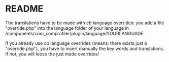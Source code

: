 # README
The translations have to be made with cb language overrides: you add a file "override.php" into the language folder of your 
language in /components/com_comprofiler/plugin/language/YOURLANGUAGE

If you already use cb language overrides (means: there exists just a "override.php"), you have to insert manually the key words and translations.
If not, you will loose the just made overrides!

